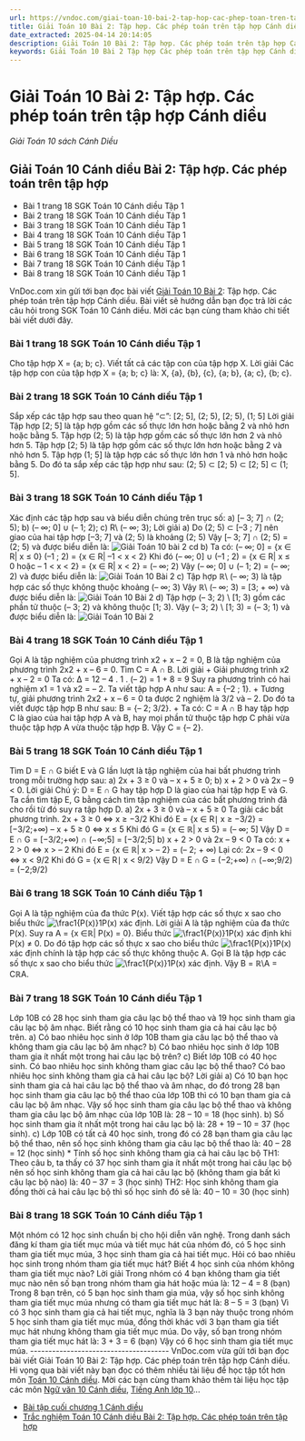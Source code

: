 ```yaml
---
url: https://vndoc.com/giai-toan-10-bai-2-tap-hop-cac-phep-toan-tren-tap-hop-cd-271449
title: Giải Toán 10 Bài 2: Tập hợp. Các phép toán trên tập hợp Cánh diều - Giải Toán 10 sách Cánh Diều - VnDoc.com
date_extracted: 2025-04-14 20:14:05
description: Giải Toán 10 Bài 2: Tập hợp. Các phép toán trên tập hợp Cánh diều vừa được VnDoc.com sưu tầm và xin gửi tới bạn đọc cùng tham khảo.
keywords: Giải Toán 10 Bài 2 Tập hợp Các phép toán trên tập hợp Cánh diều,Giải Toán 10 Bài 2,Tập hợp,Các phép toán trên tập hợp,giải toán 10,toán 10,toán 10 Cánh diều,toán 10 bài 2
---
```


# Giải Toán 10 Bài 2: Tập hợp. Các phép toán trên tập hợp Cánh diều
 _Giải Toán 10 sách Cánh Diều_
## Giải Toán 10 Cánh diều Bài 2: Tập hợp. Các phép toán trên tập hợp
  * Bài 1 trang 18 SGK Toán 10 Cánh diều Tập 1
  * Bài 2 trang 18 SGK Toán 10 Cánh diều Tập 1
  * Bài 3 trang 18 SGK Toán 10 Cánh diều Tập 1
  * Bài 4 trang 18 SGK Toán 10 Cánh diều Tập 1
  * Bài 5 trang 18 SGK Toán 10 Cánh diều Tập 1
  * Bài 6 trang 18 SGK Toán 10 Cánh diều Tập 1
  * Bài 7 trang 18 SGK Toán 10 Cánh diều Tập 1
  * Bài 8 trang 18 SGK Toán 10 Cánh diều Tập 1

VnDoc.com xin gửi tới bạn đọc bài viết [Giải Toán 10 Bài 2](<https://vndoc.com/giai-toan-10-bai-2-tap-hop-cac-phep-toan-tren-tap-hop-cd-271449>): Tập hợp. Các phép toán trên tập hợp Cánh diều. Bài viết sẽ hướng dẫn bạn đọc trả lời các câu hỏi trong SGK Toán 10 Cánh diều. Mời các bạn cùng tham khảo chi tiết bài viết dưới đây.
### Bài 1 trang 18 SGK Toán 10 Cánh diều Tập 1
Cho tập hợp X = \{a; b; c\}. Viết tất cả các tập con của tập hợp X.
Lời giải
Các tập hợp con của tập hợp X = \{a; b; c\} là:
X, \{a\}, \{b\}, \{c\}, \{a; b\}, \{a; c\}, \{b; c\}.
### Bài 2 trang 18 SGK Toán 10 Cánh diều Tập 1
Sắp xếp các tập hợp sau theo quan hệ “⊂”: \[2; 5\], \(2; 5\), \[2; 5\), \(1; 5\]
Lời giải
Tập hợp \[2; 5\] là tập hợp gồm các số thực lớn hơn hoặc bằng 2 và nhỏ hơn hoặc bằng 5.
Tập hợp \(2; 5\) là tập hợp gồm các số thực lớn hơn 2 và nhỏ hơn 5.
Tập hợp \[2; 5\) là tập hợp gồm các số thực lớn hơn hoặc bằng 2 và nhỏ hơn 5.
Tập hợp \(1; 5\] là tập hợp các số thực lớn hơn 1 và nhỏ hơn hoặc bằng 5.
Do đó ta sắp xếp các tập hợp như sau:
\(2; 5\) ⊂ \[2; 5\) ⊂ \[2; 5\] ⊂ \(1; 5\].
### Bài 3 trang 18 SGK Toán 10 Cánh diều Tập 1
Xác định các tập hợp sau và biểu diễn chúng trên trục số:
a\) \[– 3; 7\] ∩ \(2; 5\);
b\) \(– ∞; 0\] ∪ \(– 1; 2\);
c\) R\ \(– ∞; 3\);
Lời giải
a\) Do \(2; 5\) ⊂ \[–3 ; 7\] nên giao của hai tập hợp \[–3; 7\] và \(2; 5\) là khoảng \(2; 5\)
Vậy \[– 3; 7\] ∩ \(2; 5\) = \(2; 5\) và được biểu diễn là:
![Giải Toán 10 bài 2 cd](https://i.vdoc.vn/data/image/2022/07/20/giai-toan-10-bai-2-cd-1.jpg)
b\) Ta có: \(– ∞; 0\] = \{x ∈ R| x ≤ 0\}
\(–1 ; 2\) = \{x ∈ R| –1 < x < 2\}
Khi đó \(– ∞; 0\] ∪ \(–1 ; 2\) = \{x ∈ R| x ≤ 0 hoặc – 1 < x < 2\} = \{x ∈ R| x < 2\} = \(– ∞; 2\)
Vậy \(– ∞; 0\] ∪ \(– 1; 2\) = \(– ∞; 2\) và được biểu diễn là:
![Giải Toán 10 Bài 2](https://i.vdoc.vn/data/image/2022/07/20/giai-toan-10-bai-2-cd-2.jpg)
c\) Tập hợp ℝ\ \(– ∞; 3\) là tập hợp các số thực không thuộc khoảng \(– ∞; 3\)
Vậy ℝ\ \(– ∞; 3\) = \[3; + ∞\) và được biểu diễn là:
![Giải Toán 10 Bài 2](https://i.vdoc.vn/data/image/2022/07/20/giai-toan-10-bai-2-cd-3.jpg)
d\) Tập hợp \(– 3; 2\) \ \[1; 3\) gồm các phần tử thuộc \(– 3; 2\) và không thuộc \[1; 3\).
Vậy \(– 3; 2\) \ \[1; 3\) = \(– 3; 1\) và được biểu diễn là:
![Giải Toán 10 Bài 2](https://i.vdoc.vn/data/image/2022/07/20/giai-toan-10-bai-2-cd-4.jpg)
### Bài 4 trang 18 SGK Toán 10 Cánh diều Tập 1
Gọi A là tập nghiệm của phương trình x2 \+ x – 2 = 0, B là tập nghiệm của phương trình 2x2 \+ x – 6 = 0.
Tìm C = A ∩ B.
Lời giải
\+ Giải phương trình x2 \+ x – 2 = 0
Ta có: ∆ = 12 – 4 . 1 . \(– 2\) = 1 + 8 = 9
Suy ra phương trình có hai nghiệm x1 = 1 và x2 = – 2.
Ta viết tập hợp A như sau: A = \{–2 ; 1\}.
\+ Tương tự, giải phương trình 2x2 \+ x – 6 = 0 ta được 2 nghiệm là 3/2 và – 2.
Do đó ta viết được tập hợp B như sau: B = \{– 2; 3/2\}.
\+ Ta có: C = A ∩ B hay tập hợp C là giao của hai tập hợp A và B, hay mọi phần tử thuộc tập hợp C phải vừa thuộc tập hợp A vừa thuộc tập hợp B.
Vậy C = \{– 2\}.
### Bài 5 trang 18 SGK Toán 10 Cánh diều Tập 1
Tìm D = E ∩ G biết E và G lần lượt là tập nghiệm của hai bất phương trình trong mỗi trường hợp sau:
a\) 2x + 3 ≥ 0 và – x + 5 ≥ 0;
b\) x + 2 > 0 và 2x – 9 < 0.
Lời giải
Chú ý: D = E ∩ G hay tập hợp D là giao của hai tập hợp E và G. Ta cần tìm tập E, G bằng cách tìm tập nghiệm của các bất phương trình đã cho rồi từ đó suy ra tập hợp D.
a\) 2x + 3 ≥ 0 và – x + 5 ≥ 0
Ta giải các bất phương trình.
2x + 3 ≥ 0 ⇔ x ≥ −3/2
Khi đó E = \{x ∈ R∣ x ≥ −3/2\} = \[−3/2;+∞\)
– x + 5 ≥ 0 ⇔ x ≤ 5
Khi đó G = \{x ∈ ℝ| x ≤ 5\} = \(– ∞; 5\]
Vậy D = E ∩ G = \[−3/2;+∞\) ∩ \(−∞;5\] = \[−3/2;5\]
b\) x + 2 > 0 và 2x – 9 < 0
Ta có: x + 2 > 0 ⇔ x > – 2
Khi đó E = \{x ∈ ℝ| x > – 2\} = \(– 2; + ∞\)
Lại có: 2x – 9 < 0 ⇔ x < 9/2
Khi đó G = \{x ∈ R∣ x < 9/2\}
Vậy D = E ∩ G = \(−2;+∞\) ∩ \(−∞;9/2\) = \(−2;9/2\)
### Bài 6 trang 18 SGK Toán 10 Cánh diều Tập 1
Gọi A là tập nghiệm của đa thức P\(x\). Viết tập hợp các số thực x sao cho biểu thức ![\\frac1{P\(x\)}](https://i.vdoc.vn/data/image/blank.png)1P\(x\) xác định.
Lời giải
A là tập nghiệm của đa thức P\(x\).
Suy ra A = \{x ∈ℝ| P\(x\) = 0\}.
Biểu thức ![\\frac1{P\(x\)}](https://i.vdoc.vn/data/image/blank.png)1P\(x\) xác định khi P\(x\) ≠ 0.
Do đó tập hợp các số thực x sao cho biểu thức ![\\frac1{P\(x\)}](https://i.vdoc.vn/data/image/blank.png)1P\(x\) xác định chính là tập hợp các số thực không thuộc A.
Gọi B là tập hợp các số thực x sao cho biểu thức ![\\frac1{P\(x\)}](https://i.vdoc.vn/data/image/blank.png)1P\(x\) xác định.
Vậy B = ℝ\A = CℝA.
### Bài 7 trang 18 SGK Toán 10 Cánh diều Tập 1
Lớp 10B có 28 học sinh tham gia câu lạc bộ thể thao và 19 học sinh tham gia câu lạc bộ âm nhạc. Biết rằng có 10 học sinh tham gia cả hai câu lạc bộ trên.
a\) Có bao nhiêu học sinh ở lớp 10B tham gia câu lạc bộ thể thao và không tham gia câu lạc bộ âm nhạc?
b\) Có bao nhiêu học sinh ở lớp 10B tham gia ít nhất một trong hai câu lạc bộ trên?
c\) Biết lớp 10B có 40 học sinh. Có bao nhiêu học sinh không tham giac câu lạc bộ thể thao? Có bao nhiêu học sinh không tham gia cả hai câu lạc bộ?
Lời giải
a\) Có 10 bạn học sinh tham gia cả hai câu lạc bộ thể thao và âm nhạc, do đó trong 28 bạn học sinh tham gia câu lạc bộ thể thao của lớp 10B thì có 10 bạn tham gia cả câu lạc bộ âm nhạc.
Vậy số học sinh tham gia câu lạc bộ thể thao và không tham gia câu lạc bộ âm nhạc của lớp 10B là: 28 – 10 = 18 \(học sinh\).
b\) Số học sinh tham gia ít nhất một trong hai câu lạc bộ là:
28 + 19 – 10 = 37 \(học sinh\).
c\) Lớp 10B có tất cả 40 học sinh, trong đó có 28 bạn tham gia câu lạc bộ thể thao, nên số học sinh không tham gia câu lạc bộ thể thao là:
40 – 28 = 12 \(học sinh\)
\* Tính số học sinh không tham gia cả hai câu lạc bộ
TH1: Theo câu b, ta thấy có 37 học sinh tham gia ít nhất một trong hai câu lạc bộ nên số học sinh không tham gia cả hai câu lạc bộ \(không tham gia bất kì câu lạc bộ nào\) là:
40 – 37 = 3 \(học sinh\)
TH2: Học sinh không tham gia đồng thời cả hai câu lạc bộ thì số học sinh đó sẽ là:
40 – 10 = 30 \(học sinh\)
### Bài 8 trang 18 SGK Toán 10 Cánh diều Tập 1
Một nhóm có 12 học sinh chuẩn bị cho hội diễn văn nghệ. Trong danh sách đăng kí tham gia tiết mục múa và tiết mục hát của nhóm đó, có 5 học sinh tham gia tiết mục múa, 3 học sinh tham gia cả hai tiết mục. Hỏi có bao nhiêu học sinh trong nhóm tham gia tiết mục hát? Biết 4 học sinh của nhóm không tham gia tiết mục nào?
Lời giải
Trong nhóm có 4 bạn không tham gia tiết mục nào nên số bạn trong nhóm tham gia hát hoặc múa là: 12 – 4 = 8 \(bạn\)
Trong 8 bạn trên, có 5 bạn học sinh tham gia múa, vậy số học sinh không tham gia tiết mục múa nhưng có tham gia tiết mục hát là: 8 – 5 = 3 \(bạn\)
Vì có 3 học sinh tham gia cả hai tiết mục, nghĩa là 3 bạn này thuộc trong nhóm 5 học sinh tham gia tiết mục múa, đồng thời khác với 3 bạn tham gia tiết mục hát nhưng không tham gia tiết mục múa.
Do vậy, số bạn trong nhóm tham gia tiết mục hát là: 3 + 3 = 6 \(bạn\)
Vậy có 6 học sinh tham gia tiết mục múa.
\--------------------------------------
VnDoc.com vừa gửi tới bạn đọc bài viết Giải Toán 10 Bài 2: Tập hợp. Các phép toán trên tập hợp Cánh diều. Hi vọng qua bài viết này bạn đọc có thêm nhiều tài liệu để học tập tốt hơn môn [Toán 10 Cánh diều](<https://vndoc.com/toan-10-canh-dieu-tap1>). Mời các bạn cùng tham khảo thêm tài liệu học tập các môn [Ngữ văn 10 Cánh diều](<https://vndoc.com/ngu-van-10-canh-dieu-tap1>), [Tiếng Anh lớp 10](<https://vndoc.com/tieng-anh-10i-learn-smart-world>)...
  * [Bài tập cuối chương 1 Cánh diều](<https://vndoc.com/bai-tap-cuoi-chuong-1-cd-272464>)
  * [Trắc nghiệm Toán 10 Cánh diều Bài 2: Tập hợp. Các phép toán trên tập hợp](<https://vndoc.com/trac-nghiem-toan-10-bai-2-cd-290913>)

